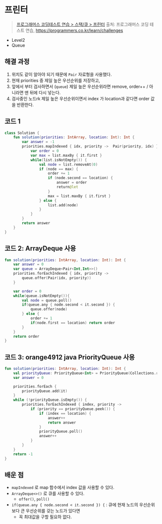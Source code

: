 # 프린터

> [프로그래머스 코딩테스트 연습 > 스택/큐 > 프린터](https://programmers.co.kr/learn/courses/30/lessons/42587)
> 출처: 프로그래머스 코딩 테스트 연습, https://programmers.co.kr/learn/challenges

- Level2
- Queue

## 해결 과정

1. 위치도 같이 알아야 되기 때문에 `Pair` 자료형을 사용했다.
2. 현재 priorities 중 제일 높은 우선순위를 저장하고,
3. 앞에서 부터 검사하면서 (`queue`) 제일 높은 우선순위라면 remove, order++ / 아니라면 맨 뒤에 다시 넣는다.
4. 검사중인 노드rk 제일 높은 우선순위이면서 index 가 location과 같다면 order 값을 반환한다.

## 코드 1

```kotlin
class Solution {
    fun solution(priorities: IntArray, location: Int): Int {
        var answer = -1
        priorities.mapIndexed { idx, priority ->  Pair(priority, idx) }.toMutableList().let { list ->
            var order = 0
            var max = list.maxBy { it.first }
            while(list.isNotEmpty()) {
                val node = list.removeAt(0)
                if (node == max) {
                    order += 1
                    if (node.second == location) {
                        answer = order
                        return@let
                    }
                    max = list.maxBy { it.first }
                } else {
                    list.add(node)
                }
            }
        }
        return answer
    }
}
```

## 코드 2: ArrayDeque 사용

```kotlin
fun solution(priorities: IntArray, location: Int): Int {
    var answer = 0
    var queue = ArrayDeque<Pair<Int,Int>>()
    priorities.forEachIndexed { idx, priority ->
        queue.offer(Pair(idx, priority))
    }

    var order = 0
    while(queue.isNotEmpty()){
        val node = queue.poll()
        if(queue.any { node.second < it.second }) {
            queue.offer(node)
        } else {
            order += 1
            if(node.first == location) return order
        }
    }
    return order
}
```

## 코드 3: orange4912 java PriorityQueue 사용

```kotlin
fun solution(priorities: IntArray, location: Int): Int {
    val priorityQueue: PriorityQueue<Int> = PriorityQueue(Collections.reverseOrder())
    var answer = 0

    priorities.forEach {
        priorityQueue.add(it)
    }
    while (!priorityQueue.isEmpty()) {
        priorities.forEachIndexed { index, priority ->
            if (priority == priorityQueue.peek()) {
                if (index == location) {
                    answer++
                    return answer
                }
                priorityQueue.poll()
                answer++
            }
        }
    }
    return -1
}
```

## 배운 점

- `mapIndexed` 로 map 함수에서 index 값을 사용할 수 있다.
- `ArrayDeque<>()` 로 큐를 사용할 수 있다.
  - `offer()`, `poll()`
- `if(queue.any { node.second < it.second }) {` : 큐에 현재 노드의 우선순위보다 큰 우선순위를 갖는 노드가 있다면
  - 꼭 최대값을 구할 필요하 없다.
